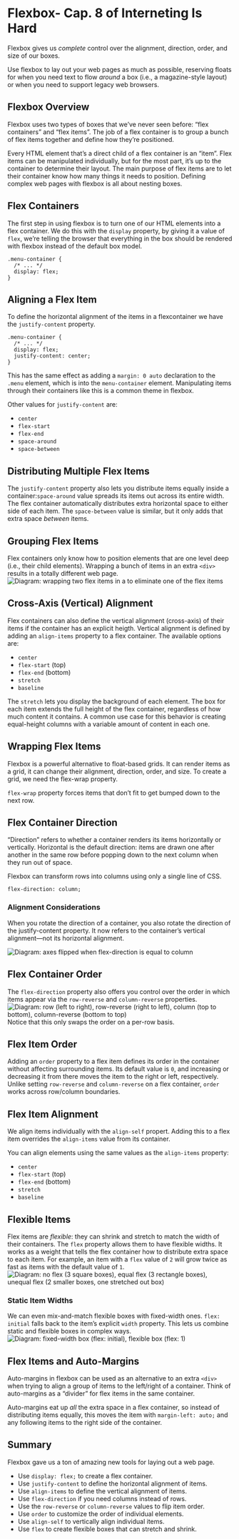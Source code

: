 # Flexbox- Cap. 8 of Interneting Is Hard

Flexbox gives us _complete_ control over the alignment, direction, order, and size of our boxes.

Use flexbox to lay out your web pages as much as possible, reserving floats for when you need text to flow _around_ a box (i.e., a magazine-style layout) or when you need to support legacy web browsers.

## Flexbox Overview

Flexbox uses two types of boxes that we’ve never seen before: “flex containers” and “flex items”. The job of a flex container is to group a bunch of flex items together and define how they’re positioned.

Every HTML element that’s a direct child of a flex container is an “item”. Flex items can be manipulated individually, but for the most part, it’s up to the container to determine their layout. The main purpose of flex items are to let their container know how many things it needs to position. Defining complex web pages with flexbox is all about nesting boxes.

## Flex Containers

The first step in using flexbox is to turn one of our HTML elements into a flex container. We do this with the `display` property, by giving it a value of `flex`, we’re telling the browser that everything in the box should be rendered with flexbox instead of the default box model.
```
.menu-container {
  /* ... */
  display: flex;
}
```

## Aligning a Flex Item

To define the horizontal alignment of the items in a flexcontainer we have the `justify-content` property.
```
.menu-container {
  /* ... */
  display: flex;
  justify-content: center;   
}
```
This has the same effect as adding a `margin: 0 auto` declaration to the `.menu` element, which is into the `menu-container` element. Manipulating items through their containers like this is a common theme in flexbox.

Other values for `justify-content` are:
-   `center`
-   `flex-start`
-   `flex-end`
-   `space-around`
-   `space-between`

## Distributing Multiple Flex Items

The `justify-content` property also lets you distribute items equally inside a container:`space-around` value spreads its items out across its entire width. The flex container automatically distributes extra horizontal space to either side of each item. The `space-between` value is similar, but it only adds that extra space _between_ items.

## Grouping Flex Items

Flex containers only know how to position elements that are one level deep (i.e., their child elements). Wrapping a bunch of items in an extra `<div>` results in a totally different web page.
![Diagram: wrapping two flex items in a <div> to eliminate one of the flex items](https://internetingishard.com/html-and-css/flexbox/grouping-flex-items-1bb642.png)
## Cross-Axis (Vertical) Alignment

Flex containers can also define the vertical alignment (cross-axis) of their items if the container has an explicit heigth. Vertical alignment is defined by adding an `align-items` property to a flex container. The available options are:
-   `center`
-   `flex-start` (top)
-   `flex-end` (bottom)
-   `stretch`
-   `baseline`

The `stretch` lets you display the background of each element. The box for each item extends the full height of the flex container, regardless of how much content it contains. A common use case for this behavior is creating equal-height columns with a variable amount of content in each one.

## Wrapping Flex Items

Flexbox is a powerful alternative to float-based grids. It can render items as a grid, it can change their alignment, direction, order, and size. To create a grid, we need the flex-wrap property.

`flex-wrap` property forces items that don’t fit to get bumped down to the next row.

## Flex Container Direction

“Direction” refers to whether a container renders its items horizontally or vertically. Horizontal is the default direction: items are drawn one after another in the same row before popping down to the next column when they run out of space.

Flexbox can transform rows into columns using only a single line of CSS. 
```
flex-direction: column;
```

### Alignment Considerations

When you rotate the direction of a container, you also rotate the direction of the justify-content property. It now refers to the container’s vertical alignment—not its horizontal alignment.

![Diagram: axes flipped when flex-direction is equal to column](https://internetingishard.com/html-and-css/flexbox/flex-direction-axes-b30e85.png)

## Flex Container Order

The `flex-direction` property also offers you control over the order in which items appear via the `row-reverse` and `column-reverse` properties. 
![Diagram: row (left to right), row-reverse (right to left), column (top to bottom), column-reverse (bottom to top)](https://internetingishard.com/html-and-css/flexbox/flex-direction-reverse-532d8f.png)
Notice that this only swaps the order on a per-row basis.

## Flex Item Order

Adding an `order` property to a flex item defines its order in the container without affecting surrounding items. Its default value is `0`, and increasing or decreasing it from there moves the item to the right or left, respectively. Unlike setting `row-reverse` and `column-reverse` on a flex container, `order` works across row/column boundaries.

## Flex Item Alignment

We align items individually with the `align-self` propert. Adding this to a flex item overrides the `align-items` value from its container.

You can align elements using the same values as the `align-items` property:
-   `center`
-   `flex-start` (top)
-   `flex-end` (bottom)
-   `stretch`
-   `baseline`

## Flexible Items

Flex items are _flexible_: they can shrink and stretch to match the width of their containers. The `flex` property allows them to have flexible widths. It works as a weight that tells the flex container how to distribute extra space to each item. For example, an item with a `flex` value of `2` will grow twice as fast as items with the default value of `1`.
![Diagram: no flex (3 square boxes), equal flex (3 rectangle boxes), unequal flex (2 smaller boxes, one stretched out box)](https://internetingishard.com/html-and-css/flexbox/flexible-items-cfe7a3.png)
### Static Item Widths

We can even mix-and-match flexible boxes with fixed-width ones. `flex: initial` falls back to the item’s explicit `width` property. This lets us combine static and flexible boxes in complex ways.
![Diagram: fixed-width box (flex: initial), flexible box (flex: 1)](https://internetingishard.com/html-and-css/flexbox/combining-flexible-and-static-items-52aacb.png)
## Flex Items and Auto-Margins

Auto-margins in flexbox can be used as an alternative to an extra `<div>` when trying to align a group of items to the left/right of a container. Think of auto-margins as a “divider” for flex items in the same container.

Auto-margins eat up _all_ the extra space in a flex container, so instead of distributing items equally, this moves the item with `margin-left: auto;` and any following items to the right side of the container.

## Summary

Flexbox gave us a ton of amazing new tools for laying out a web page. 
-   Use `display: flex;` to create a flex container.
-   Use `justify-content` to define the horizontal alignment of items.
-   Use `align-items` to define the vertical alignment of items.
-   Use `flex-direction` if you need columns instead of rows.
-   Use the `row-reverse` or `column-reverse` values to flip item order.
-   Use `order` to customize the order of individual elements.
-   Use `align-self` to vertically align individual items.
-   Use `flex` to create flexible boxes that can stretch and shrink.

